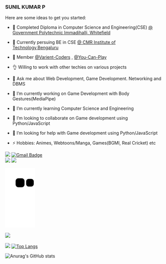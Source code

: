 ### SUNIL KUMAR P 
<!--
**Sunil-Kumar-P/Sunil-Kumar-P** is a ✨ _special_ ✨ repository because its `README.md` (this file) appears on your GitHub profile.
-->
Here are some ideas to get you started:

- 🏫 Completed Diploma in Computer Science and Engineering(CSE) <a href="https://gpt.karnataka.gov.in/gptimmadihalli/public/en" target="_blank">@ Government Polytechnic Immadihalli, Whitefield</a>
- 📖 Currently persuing BE in CSE <a href="https://www.cmrit.ac.in/" target="_blank">@ CMR Institute of Technology,Bengaluru</a>
- 👯 Member <a href="https://github.com/orgs/Variant-Coders/" target="_blank">@Varient-Coders</a> , <a href="https://github.com/orgs/You-Can-Play/" target="_blank">@You-Can-Play</a>
- 👌 Willing to work with other techies on various projects
- 💬 Ask me about Web Development, Game Development. Networking and DBMS

- 🔭 I’m currently working on Game Development with Body Gestures(MediaPipe) 
- 🌱 I’m currently learning Computer Science and Engineering
- 👯 I’m looking to collaborate on Game development using Python/JavaScript
- 🤔 I’m looking for help with Game development using Python/JavaScript
- ⚡ Hobbies: Animes, Webtoons/Manga, Games(BGMI, Real Cricket) etc

<!--<div align="center">
  <a href="https://github.com/JuniorOliveiraj">
  <img height="180em" src="https://github-readme-stats.vercel.app/api?username=Sunil-Kumar-P&show_icons=true&theme=dracula&include_all_commits=true&count_private=true"/>
  <img height="180em" src="https://github-readme-stats.vercel.app/api/top-langs/?username=Sunil-Kumar-P&layout=compact&langs_count=7&theme=dracula"/>
</div>-->
  <!-- 
  <div style="display: inline_block"><br>
 <a href="https://github.com/Sunil-Kumar-P/"> <img align="center" alt="juno-Js" height="30" width="40" src="https://raw.githubusercontent.com/devicons/devicon/master/icons/javascript/javascript-plain.svg"></a>

 <a href="https://github.com/Sunil-Kumar-P/canaa"> <img align="center" alt="juno-React" height="30" width="40" src="https://raw.githubusercontent.com/devicons/devicon/master/icons/react/react-original.svg"></a>
  <a href="https://github.com/Sunil-Kumar-P/"><img align="center" alt="juno-HTML" height="30" width="40" src="https://raw.githubusercontent.com/devicons/devicon/master/icons/html5/html5-original.svg"></a>
  <a href="https://github.com/Sunil-Kumar-P/Front-End"><img align="center" alt="juno-CSS" height="30" width="40" src="https://raw.githubusercontent.com/devicons/devicon/master/icons/css3/css3-original.svg"></a>
  <a href="https://github.com/Sunil-Kumar-P"><img align="center" alt="juno-wordprass" height="30" width="40" src="https://cdn.jsdelivr.net/gh/devicons/devicon/icons/wordpress/wordpress-original.svg" /></a>
 <a href="https://github.com/Sunil-Kumar-P"> <img align="center" alt="juno-mysql" height="30" width="40" src="https://cdn.jsdelivr.net/gh/devicons/devicon/icons/mysql/mysql-original.svg" />  </a>
 <a href="https://github.com/Sunil-Kumar-P"> <img align="center" alt="juno-ExtJs" height="30" width="40" src="https://w7.pngwing.com/pngs/676/789/png-transparent-ext-js-modx-javascript-software-framework-world-wide-web-blue-logo-web-hosting-service.png" />  </a> -->

  
<!--   ##
  
  <div>  -->

  <a href="https://www.instagram.com//secretive_plotter" target="_blank"><img src="https://img.shields.io/badge/-Instagram-%23E4405F?style=for-the-badge&logo=instagram&logoColor=white" target="_blank"></a>
[![Gmail Badge](https://img.shields.io/badge/-sunilkpg23@gmail.com-d14836?style=flat&logo=Gmail&logoColor=white&link=mailto:mailto:sunilkp23@gmail.com)](mailto:sunilkpg23@gmail.com)    
  <a href="https://www.linkedin.com/in/sunil-kumar-415616218" target="_blank"><img src="https://img.shields.io/badge/-LinkedIn-%230077B5?style=for-the-badge&logo=linkedin&logoColor=white" target="_blank"></a> 
      <a href="https://sunil-kumar-p.github.io/resume/" target="_blank"><img src="https://img.shields.io/pypi/wheel/YES?label=PORTIFOLIO&style=for-the-badge" target="_blank"></a>
</div>
  
![snake gif](https://github.com/JuniorOliveiraj/JuniorOliveiraj/blob/output/github-contribution-grid-snake.svg)


[![](https://komarev.com/ghpvc/?username=Sunil-Kumar-P&style=for-the-badge&color=006bb3)](https://github.com/Sunil-Kumar-P)

![](./metrics.svg)
[![Top Langs](https://github-readme-stats.vercel.app/api/top-langs/?username=Sunil-Kumar-P&layout=compact)](https://github.com/anuraghazra/github-readme-stats)


![Anurag's GitHub stats](https://github-readme-stats.vercel.app/api?username=Sunil-Kumar-P&show_icons=true&theme=dark)

